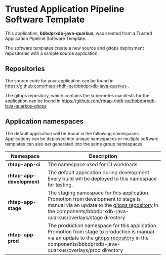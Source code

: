 # Trusted Application Pipeline Software Template

This application, **bbbdprxdb-java-quarkus**, was created from a Trusted Application Pipeline Software Template.

The software templates create a new source and gitops deployment repositories with a sample source application. 

## Repositories

The source code for your application can be found in [https://github.com/rhtap-rhdh-qe/bbbdprxdb-java-quarkus ](https://github.com/rhtap-rhdh-qe/bbbdprxdb-java-quarkus ).
 
The gitops repository, which contains the kubernetes manifests for the application can be found in 
[https://github.com/rhtap-rhdh-qe/bbbdprxdb-java-quarkus-gitops ](https://github.com/rhtap-rhdh-qe/bbbdprxdb-java-quarkus-gitops ) 

## Application namespaces 

The default application will be found in the following namespaces. Applications can be deployed into unique namespaces or multiple software templates can also bet generated into the same group namespaces.  

|  Namespace   |  Description   |  
| -------- | -------- |
| **rhtap-app-ci** | The namespace used for CI workloads |
| **rhtap-app-development** | The default application during development. Every build will be deployed to this namespace for testing. |
| **rhtap-app-stage** | The staging namespace for this application. Promotion from development to stage is manual via an update to the [gitops repository](https://github.com/rhtap-rhdh-qe/bbbdprxdb-java-quarkus-gitops ) in the components/bbbdprxdb-java-quarkus/overlays/stage directory |
| **rhtap-app-prod** | The production namespace for this application. Promotion from stage to production is manual via an update to the [gitops repository](https://github.com/rhtap-rhdh-qe/bbbdprxdb-java-quarkus-gitops ) in the components/bbbdprxdb-java-quarkus/overlays/prod directory |
